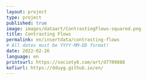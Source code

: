 ```yaml
---
layout: project
type: project
published: true
image: images/dataart/ContrastingFlows-squared.png
title: Contrasting Flows
permalink: en/insertdata/contrasting-flows
# All dates must be YYYY-MM-DD format!
date: 2022-02-26
language: en
printsurl: https://society6.com/art/d7709888
kofiurl: https://dduyg.github.io/en/
---
```


